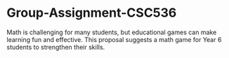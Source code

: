 # Group-Assignment-CSC536
Math is challenging for many students, but educational games can make learning fun and effective. This proposal suggests a math game for Year 6 students to strengthen their skills.
